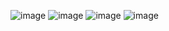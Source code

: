 ![image](https://github.com/user-attachments/assets/fd3acb00-4ece-4b9a-92f4-8d3733773e7f)
![image](https://github.com/user-attachments/assets/f8275b38-9be5-45af-9b12-9166fe5ea936)
![image](https://github.com/user-attachments/assets/af2ec9e0-1e34-4fcd-8692-eeba8bd3e8a7)
![image](https://github.com/user-attachments/assets/b4013d28-d324-4f0b-9eca-cc044383e977)

